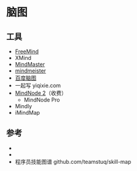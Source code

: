 # 脑图

## 工具

* [FreeMind](http://freemind.sourceforge.net/wiki/index.php/Main_Page)
* XMind
* [MindMaster](https://www.edrawsoft.com/mindmaster/)
* [mindmeister](https://www.mindmeister.com)
* [百度脑图](https://naotu.baidu.com)
* 一起写 yiqixie.com
* [MindNode 2](https://mindnode.com/)（收费）
    - MindNode Pro
* Mindly
* iMindMap

## 参考

* [](https://www.mindtools.com/)
* [](https://github.com/ssjssh/notes)
* [](https://github.com/TeamStuQ/skill-map)程序员技能图谱  github.com/teamstuq/skill-map

